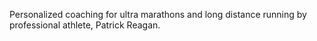 Personalized coaching for ultra marathons and long distance running by professional athlete, Patrick Reagan.
